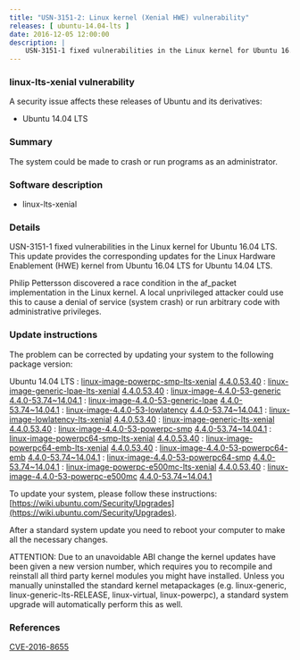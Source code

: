 ```yaml
---
title: "USN-3151-2: Linux kernel (Xenial HWE) vulnerability"
releases: [ ubuntu-14.04-lts ]
date: 2016-12-05 12:00:00
description: |
    USN-3151-1 fixed vulnerabilities in the Linux kernel for Ubuntu 16.04 LTS. This update provides the corresponding updates for the Linux Hardware Enablement (HWE) kernel from Ubuntu 16.04 LTS for Ubuntu 14.04 LTS.
--- 
```

 
### linux-lts-xenial vulnerability

A security issue affects these releases of Ubuntu and its derivatives:

* Ubuntu 14.04 LTS

### Summary

The system could be made to crash or run programs as an administrator. 

### Software description

* linux-lts-xenial 

### Details

USN-3151-1 fixed vulnerabilities in the Linux kernel for Ubuntu 16.04 LTS. This update provides the corresponding updates for the Linux Hardware Enablement (HWE) kernel from Ubuntu 16.04 LTS for Ubuntu 14.04 LTS.

Philip Pettersson discovered a race condition in the af_packet implementation in the Linux kernel. A local unprivileged attacker could use this to cause a denial of service (system crash) or run arbitrary code with administrative privileges. 

### Update instructions

The problem can be corrected by updating your system to the following package version:

Ubuntu 14.04 LTS
 : [linux-image-powerpc-smp-lts-xenial](https://launchpad.net/ubuntu/+source/linux-lts-xenial) <span> [4.4.0.53.40](https://launchpad.net/ubuntu/+source/linux-lts-xenial/4.4.0-53.74~14.04.1) </span> 
 : [linux-image-generic-lpae-lts-xenial](https://launchpad.net/ubuntu/+source/linux-lts-xenial) <span> [4.4.0.53.40](https://launchpad.net/ubuntu/+source/linux-lts-xenial/4.4.0-53.74~14.04.1) </span> 
 : [linux-image-4.4.0-53-generic](https://launchpad.net/ubuntu/+source/linux-lts-xenial) <span> [4.4.0-53.74~14.04.1](https://launchpad.net/ubuntu/+source/linux-lts-xenial/4.4.0-53.74~14.04.1) </span> 
 : [linux-image-4.4.0-53-generic-lpae](https://launchpad.net/ubuntu/+source/linux-lts-xenial) <span> [4.4.0-53.74~14.04.1](https://launchpad.net/ubuntu/+source/linux-lts-xenial/4.4.0-53.74~14.04.1) </span> 
 : [linux-image-4.4.0-53-lowlatency](https://launchpad.net/ubuntu/+source/linux-lts-xenial) <span> [4.4.0-53.74~14.04.1](https://launchpad.net/ubuntu/+source/linux-lts-xenial/4.4.0-53.74~14.04.1) </span> 
 : [linux-image-lowlatency-lts-xenial](https://launchpad.net/ubuntu/+source/linux-lts-xenial) <span> [4.4.0.53.40](https://launchpad.net/ubuntu/+source/linux-lts-xenial/4.4.0-53.74~14.04.1) </span> 
 : [linux-image-generic-lts-xenial](https://launchpad.net/ubuntu/+source/linux-lts-xenial) <span> [4.4.0.53.40](https://launchpad.net/ubuntu/+source/linux-lts-xenial/4.4.0-53.74~14.04.1) </span> 
 : [linux-image-4.4.0-53-powerpc-smp](https://launchpad.net/ubuntu/+source/linux-lts-xenial) <span> [4.4.0-53.74~14.04.1](https://launchpad.net/ubuntu/+source/linux-lts-xenial/4.4.0-53.74~14.04.1) </span> 
 : [linux-image-powerpc64-smp-lts-xenial](https://launchpad.net/ubuntu/+source/linux-lts-xenial) <span> [4.4.0.53.40](https://launchpad.net/ubuntu/+source/linux-lts-xenial/4.4.0-53.74~14.04.1) </span> 
 : [linux-image-powerpc64-emb-lts-xenial](https://launchpad.net/ubuntu/+source/linux-lts-xenial) <span> [4.4.0.53.40](https://launchpad.net/ubuntu/+source/linux-lts-xenial/4.4.0-53.74~14.04.1) </span> 
 : [linux-image-4.4.0-53-powerpc64-emb](https://launchpad.net/ubuntu/+source/linux-lts-xenial) <span> [4.4.0-53.74~14.04.1](https://launchpad.net/ubuntu/+source/linux-lts-xenial/4.4.0-53.74~14.04.1) </span> 
 : [linux-image-4.4.0-53-powerpc64-smp](https://launchpad.net/ubuntu/+source/linux-lts-xenial) <span> [4.4.0-53.74~14.04.1](https://launchpad.net/ubuntu/+source/linux-lts-xenial/4.4.0-53.74~14.04.1) </span> 
 : [linux-image-powerpc-e500mc-lts-xenial](https://launchpad.net/ubuntu/+source/linux-lts-xenial) <span> [4.4.0.53.40](https://launchpad.net/ubuntu/+source/linux-lts-xenial/4.4.0-53.74~14.04.1) </span> 
 : [linux-image-4.4.0-53-powerpc-e500mc](https://launchpad.net/ubuntu/+source/linux-lts-xenial) <span> [4.4.0-53.74~14.04.1](https://launchpad.net/ubuntu/+source/linux-lts-xenial/4.4.0-53.74~14.04.1) </span> 

To update your system, please follow these instructions: [https://wiki.ubuntu.com/Security/Upgrades](https://wiki.ubuntu.com/Security/Upgrades).

After a standard system update you need to reboot your computer to make all the necessary changes.

ATTENTION: Due to an unavoidable ABI change the kernel updates have been given a new version number, which requires you to recompile and reinstall all third party kernel modules you might have installed. Unless you manually uninstalled the standard kernel metapackages (e.g. linux-generic, linux-generic-lts-RELEASE, linux-virtual, linux-powerpc), a standard system upgrade will automatically perform this as well. 

### References

 [CVE-2016-8655](http://people.ubuntu.com/~ubuntu-security/cve/CVE-2016-8655)
 
